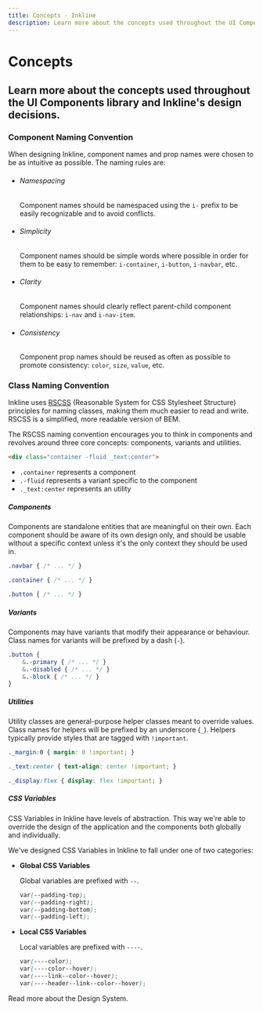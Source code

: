 ```yaml
---
title: Concepts - Inkline
description: Learn more about the concepts used throughout the UI Components library and Inkline's design decisions.
---
```


# Concepts 
## Learn more about the concepts used throughout the UI Components library and Inkline's design decisions.

### Component Naming Convention
When designing Inkline, component names and prop names were chosen to be as intuitive as possible. The naming rules are:

- ###### Namespacing
    <p>Component names should be namespaced using the <code>i-</code> prefix to be easily recognizable and to avoid conflicts.</p>
- ###### Simplicity
    <p>Component names should be simple words where possible in order for them to be easy to remember: <code>i-container</code>, <code>i-button</code>, <code>i-navbar</code>, etc.</p>
- ###### Clarity
    <p>Component names should clearly reflect parent-child component relationships: <code>i-nav</code> and <code>i-nav-item</code>.</p>
- ###### Consistency
    <p>Component prop names should be reused as often as possible to promote consistency: <code>color</code>, <code>size</code>, <code>value</code>, etc.</p>

### Class Naming Convention
Inkline uses <a href="https://rscss.io/" rel="nofollow" target="_blank">RSCSS</a> (Reasonable System for CSS Stylesheet Structure) principles for naming classes, making them much easier to read and write. RSCSS is a simplified, more readable version of BEM.

The RSCSS naming convention encourages you to think in components and revolves around three core concepts: components, variants and utilities.

~~~html
<div class="container -fluid _text:center">
~~~

- `.container` represents a component
- `.-fluid` represents a variant specific to the component
- `._text:center` represents an utility

##### Components
Components are standalone entities that are meaningful on their own. Each component should be aware of its own design only, and should be usable without a specific context unless it's the only context they should be used in.

~~~scss
.navbar { /* ... */ }

.container { /* ... */ }

.button { /* ... */ }
~~~

##### Variants
Components may have variants that modify their appearance or behaviour. Class names for variants will be prefixed by a dash (`-`).

~~~scss
.button {
    &.-primary { /* ... */ }
    &.-disabled { /* ... */ }
    &.-block { /* ... */ }
}
~~~

##### Utilities
Utility classes are general-purpose helper classes meant to override values. Class names for helpers will be prefixed by an underscore (`_`). Helpers typically provide styles that are tagged with `!important`.

~~~scss
._margin:0 { margin: 0 !important; }

._text:center { text-align: center !important; }

._display:flex { display: flex !important; }
~~~

##### CSS Variables
CSS Variables in Inkline have levels of abstraction. This way we're able to override the design of the application and the components both globally and individually. 

We've designed CSS Variables in Inkline to fall under one of two categories:

- **Global CSS Variables**

    Global variables are prefixed with `--`.

    ~~~scss
    var(--padding-top);
    var(--padding-right);
    var(--padding-bottom);
    var(--padding-left);
    ~~~

- **Local CSS Variables**

    Local variables are prefixed with `----`.

    ~~~scss
    var(----color);
    var(----color--hover);
    var(----link--color--hover);
    var(----header--link--color--hover);
    ~~~

<router-link :to="{ name: 'docs-introduction-design-system' }">Read more</router-link> about the Design System.
